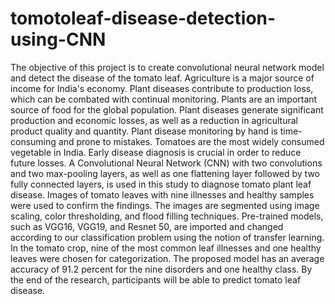 # tomotoleaf-disease-detection-using-CNN
The objective of this project is to create convolutional neural network model and detect   the disease of the tomato leaf. 
Agriculture is a major source of income for India's economy. Plant diseases contribute to production loss, which can be combated with continual monitoring. Plants are an important source of food for the global population. Plant diseases generate significant production and economic losses, as well as a reduction in agricultural product quality and quantity. Plant disease monitoring by hand is time-consuming and prone to mistakes. Tomatoes are the most widely consumed vegetable in India. Early disease diagnosis is crucial in order to reduce future losses. A Convolutional Neural Network (CNN) with two convolutions and two max-pooling layers, as well as one flattening layer followed by two fully connected layers, is used in this study to diagnose tomato plant leaf disease. Images of tomato leaves with nine illnesses and healthy samples were used to confirm the findings. The images are segmented using image scaling, color thresholding, and flood filling techniques. Pre-trained models, such as VGG16, VGG19, and Resnet 50, are imported and changed according to our classification problem using the notion of transfer learning. In the tomato crop, nine of the most common leaf illnesses and one healthy leaves were chosen for categorization. The proposed model has an average accuracy of 91.2 percent for the nine disorders and one healthy class. By the end of the research, participants will be able to predict tomato leaf disease.
